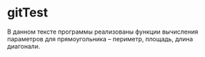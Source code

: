 # gitTest
В данном тексте программы реализованы функции вычисления параметров для прямоугольника – периметр, площадь, длина диагонали.